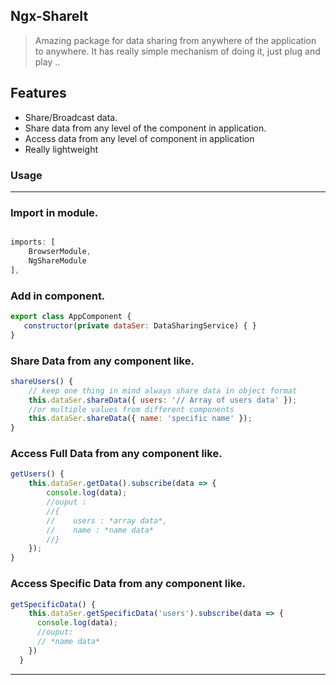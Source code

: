 ## Ngx-ShareIt 

> Amazing package for data sharing from anywhere of the application to anywhere. It has really simple mechanism of doing it, just plug and play ..


## Features
- Share/Broadcast data.
- Share data from any level of the component in application.
- Access data from any level of component in application
- Really lightweight

### Usage
-------------------------------------------
### Import in module.

```js

imports: [
    BrowserModule,
    NgShareModule
],

```
### Add in component.

```js
export class AppComponent {
   constructor(private dataSer: DataSharingService) { }
}
```

### Share Data from any component like.

```js
shareUsers() {
    // keep one thing in mind always share data in object format
    this.dataSer.shareData({ users: '// Array of users data' });
    //or multiple values from different components
    this.dataSer.shareData({ name: 'specific name' });
}
```


### Access Full Data from any component like.

```js
getUsers() {
    this.dataSer.getData().subscribe(data => {
        console.log(data);
        //ouput :
        //{
        //    users : *array data*,
        //    name : *name data*
        //}
    });
}
```


### Access Specific Data from any component like.

```js
getSpecificData() {
    this.dataSer.getSpecificData('users').subscribe(data => {
      console.log(data);
      //ouput:
      // *name data*
    })
  }
```
---------------------------------------
